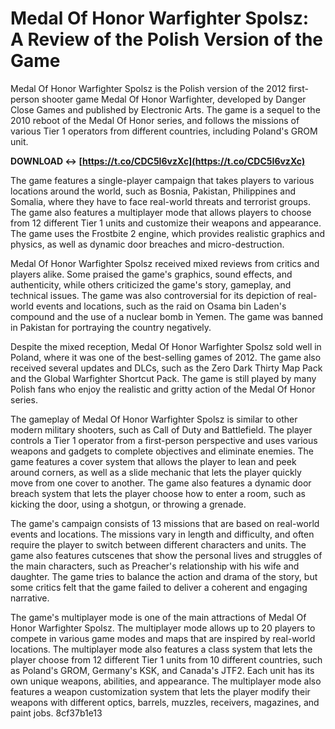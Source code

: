 
 
# Medal Of Honor Warfighter Spolsz: A Review of the Polish Version of the Game
 
Medal Of Honor Warfighter Spolsz is the Polish version of the 2012 first-person shooter game Medal Of Honor Warfighter, developed by Danger Close Games and published by Electronic Arts. The game is a sequel to the 2010 reboot of the Medal Of Honor series, and follows the missions of various Tier 1 operators from different countries, including Poland's GROM unit.
 
**DOWNLOAD ↔ [https://t.co/CDC5I6vzXc](https://t.co/CDC5I6vzXc)**


 
The game features a single-player campaign that takes players to various locations around the world, such as Bosnia, Pakistan, Philippines and Somalia, where they have to face real-world threats and terrorist groups. The game also features a multiplayer mode that allows players to choose from 12 different Tier 1 units and customize their weapons and appearance. The game uses the Frostbite 2 engine, which provides realistic graphics and physics, as well as dynamic door breaches and micro-destruction.
 
Medal Of Honor Warfighter Spolsz received mixed reviews from critics and players alike. Some praised the game's graphics, sound effects, and authenticity, while others criticized the game's story, gameplay, and technical issues. The game was also controversial for its depiction of real-world events and locations, such as the raid on Osama bin Laden's compound and the use of a nuclear bomb in Yemen. The game was banned in Pakistan for portraying the country negatively.
 
Despite the mixed reception, Medal Of Honor Warfighter Spolsz sold well in Poland, where it was one of the best-selling games of 2012. The game also received several updates and DLCs, such as the Zero Dark Thirty Map Pack and the Global Warfighter Shortcut Pack. The game is still played by many Polish fans who enjoy the realistic and gritty action of the Medal Of Honor series.
  
The gameplay of Medal Of Honor Warfighter Spolsz is similar to other modern military shooters, such as Call of Duty and Battlefield. The player controls a Tier 1 operator from a first-person perspective and uses various weapons and gadgets to complete objectives and eliminate enemies. The game features a cover system that allows the player to lean and peek around corners, as well as a slide mechanic that lets the player quickly move from one cover to another. The game also features a dynamic door breach system that lets the player choose how to enter a room, such as kicking the door, using a shotgun, or throwing a grenade.
 
The game's campaign consists of 13 missions that are based on real-world events and locations. The missions vary in length and difficulty, and often require the player to switch between different characters and units. The game also features cutscenes that show the personal lives and struggles of the main characters, such as Preacher's relationship with his wife and daughter. The game tries to balance the action and drama of the story, but some critics felt that the game failed to deliver a coherent and engaging narrative.
 
The game's multiplayer mode is one of the main attractions of Medal Of Honor Warfighter Spolsz. The multiplayer mode allows up to 20 players to compete in various game modes and maps that are inspired by real-world locations. The multiplayer mode also features a class system that lets the player choose from 12 different Tier 1 units from 10 different countries, such as Poland's GROM, Germany's KSK, and Canada's JTF2. Each unit has its own unique weapons, abilities, and appearance. The multiplayer mode also features a weapon customization system that lets the player modify their weapons with different optics, barrels, muzzles, receivers, magazines, and paint jobs.
 8cf37b1e13
 
